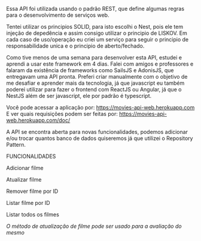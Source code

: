 Essa API foi utilizada usando o padrão REST, que define algumas regras para o desenvolvimento de serviços web.

Tentei utilizar os principios SOLID, para isto escolhi o Nest, pois ele tem injeção de depedência e assim consigo utilizar o principio de LISKOV. Em cada caso de uso/operação eu criei um serviço para seguir o principio de responsabilidade unica e o principio de aberto/fechado.

Como tive menos de uma semana para desenvolver esta API, estudei e aprendi a usar este framework em 4 dias. Falei com amigos e professores e falaram da existência de frameworks como SailsJS e AdonisJS, que entregavam uma API pronta. Preferi criar manualmente com o objetivo de me desafiar e aprender mais da tecnologia, já que javascript eu também poderei utilizar para fazer o frontend com ReactJS ou Angular, já que o NestJS além de ser javascript, ele por padrão é typescript.

Você pode acessar a aplicação por: https://movies-api-web.herokuapp.com
E ver quais requisições podem ser feitas por: https://movies-api-web.herokuapp.com/doc/

A API se encontra aberta para novas funcionalidades, podemos adicionar e/ou trocar quantos banco de dados quiseremos já que utilizei o Repository Pattern.


FUNCIONALIDADES

Adicionar filme

Atualizar filme

Remover filme por ID

Listar filme por ID

Listar todos os filmes

*O método de atualização de filme pode ser usado para a avaliação do mesmo*
